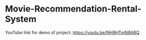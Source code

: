 # Movie-Recommendation-Rental-System

YouTube link for demo of project: https://youtu.be/NH8HTmN8ABQ
